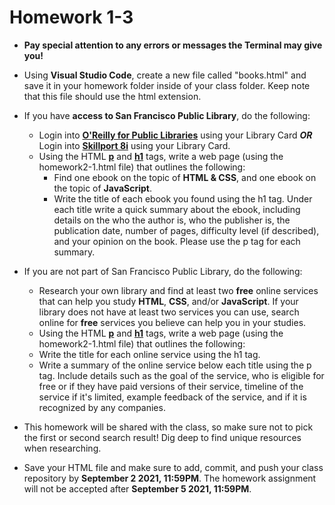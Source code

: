 # Homework 1-3
* **Pay special attention to any errors or messages the Terminal may give you!**
* Using **Visual Studio Code**, create a new file called "books.html" and save it in your homework folder inside of your class folder. Keep note that this file should use the html extension.
* If you have **access to San Francisco Public Library**, do the following:
	* Login into **[O'Reilly for Public Libraries](https://www.ezproxy.sfpl.org/login?url=https://www.oreilly.com/library/view/temporary-access/)** using your Library Card ***OR*** Login into **[Skillport 8i](https://www.ezproxy.sfpl.org/sso/skillport)** using your Library Card.
	* Using the HTML [**p**](https://developer.mozilla.org/en-US/docs/Web/HTML/Element/p) and [**h1**](https://developer.mozilla.org/en-US/docs/Web/HTML/Element/Heading_Elements) tags, write a web page (using the homework2-1.html file) that outlines the following:
		* Find one ebook on the topic of **HTML & CSS**, and one ebook on the topic of **JavaScript**.
		* Write the title of each ebook you found using the h1 tag. Under each title write a quick summary about the ebook, including details on the who the author is, who the publisher is, the publication date, number of pages, difficulty level (if described), and your opinion on the book. Please use the p tag for each summary.
* If you are not part of San Francisco Public Library, do the following:
	* Research your own library and find at least two **free** online services that can help you study **HTML**, **CSS**, and/or **JavaScript**. If your library does not have at least two services you can use, search online for **free** services you believe can help you in your studies.
	* Using the HTML [**p**](https://developer.mozilla.org/en-US/docs/Web/HTML/Element/p) and [**h1**](https://developer.mozilla.org/en-US/docs/Web/HTML/Element/Heading_Elements) tags, write a web page (using the homework2-1.html file) that outlines the following:
	* Write the title for each online service using the h1 tag.
	* Write a summary of the online service below each title using the p tag. Include details such as the goal of the service, who is eligible for free or if they have paid versions of their service, timeline of the service if it's limited, example feedback of the service, and if it is recognized by any companies.

* This homework will be shared with the class, so make sure not to pick the first or second search result! Dig deep to find unique resources when researching.

* Save your HTML file and make sure to add, commit, and push your class repository by **September 2 2021, 11:59PM**. The homework assignment will not be accepted after **September 5 2021, 11:59PM**.
